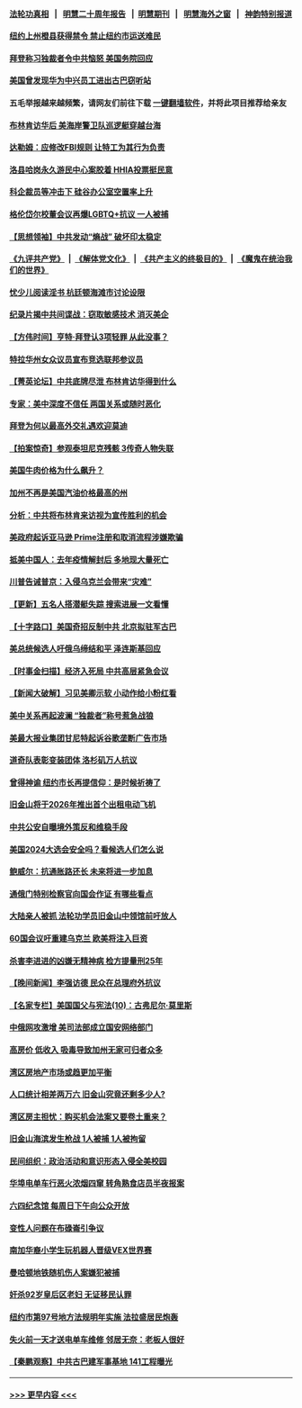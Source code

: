 #### [法轮功真相](https://github.com/gfw-breaker/truth/blob/master/README.md?t=0) &nbsp;&nbsp;|&nbsp;&nbsp; [明慧二十周年报告](https://github.com/gfw-breaker/mh-reports/blob/master/README.md?t=0) &nbsp;&nbsp;|&nbsp;&nbsp;[明慧期刊](https://github.com/gfw-breaker/mh-qikan) &nbsp;&nbsp;|&nbsp;&nbsp; [明慧海外之窗](https://github.com/gfw-breaker/mh-news/blob/master/README.md?t=0) &nbsp;&nbsp;|&nbsp;&nbsp; [神韵特别报道](https://github.com/gfw-breaker/mh-news/blob/master/shenyun.md?t=0)
#### [纽约上州橙县获得禁令 禁止纽约市运送难民](../pages/nsc412/n14020771.md?t=06221243) 
#### [拜登称习独裁者令中共恼怒 美国务院回应](../pages/nsc412/n14020722.md?t=06221243) 
#### [美国曾发现华为中兴员工进出古巴窃听站](../pages/nsc412/n14020666.md?t=06221243) 
#### 五毛举报越来越频繁，请网友们前往下载 [一键翻墙软件](https://github.com/gfw-breaker/ssr-accounts)，并将此项目推荐给亲友
#### [布林肯访华后 美海岸警卫队巡逻艇穿越台海](../pages/nsc412/n14020701.md?t=06221243) 
#### [达勒姆：应修改FBI规则 让特工为其行为负责](../pages/nsc412/n14020650.md?t=06221243) 
#### [洛县哈岗永久游民中心案胶着 HHIA投票挺民意](../pages/nsc412/n14020705.md?t=06221243) 
#### [科企裁员等冲击下 硅谷办公室空置率上升](../pages/nsc412/n14020599.md?t=06221243) 
#### [格伦岱尔校董会议再爆LGBTQ+抗议 一人被捕](../pages/nsc412/n14020688.md?t=06221243) 
#### [【思想领袖】中共发动“熵战” 破坏印太稳定](../pages/nsc412/n14003899.md?t=06221243) 
#### [《九评共产党》](https://github.com/begood0513/9ping.md/blob/master/README.md) &nbsp;|&nbsp; [《解体党文化》](../../../../jtdwh.md/blob/master/README.md)  &nbsp;|&nbsp; [《共产主义的终极目的》](../../../../gczydzjmd.md/blob/master/README.md) &nbsp;|&nbsp; [《魔鬼在统治我们的世界》](../../../../mgztzwmdsj.md/blob/master/README.md) 
#### [忧少儿阅读淫书 杭廷顿海滩市讨论设限](../pages/nsc412/n14020679.md?t=06221243) 
#### [纪录片揭中共间谍战：窃取敏感技术 消灭美企](../pages/nsc412/n14020544.md?t=06221243) 
#### [【方伟时间】亨特‧拜登认3项轻罪 从此没事？](../pages/nsc412/n14020662.md?t=06221243) 
#### [特拉华州女众议员宣布竞选联邦参议员](../pages/nsc412/n14020571.md?t=06221243) 
#### [【菁英论坛】中共底牌尽泄 布林肯访华得到什么](../pages/nsc412/n14020572.md?t=06221243) 
#### [专家：美中深度不信任 两国关系或随时恶化](../pages/nsc412/n14020592.md?t=06221243) 
#### [拜登为何以最高外交礼遇欢迎莫迪](../pages/nsc412/n14020535.md?t=06221243) 
#### [【拍案惊奇】参观泰坦尼克残骸 3传奇人物失联](../pages/nsc412/n14020520.md?t=06221243) 
#### [美国牛肉价格为什么飙升？](../pages/nsc412/n14019654.md?t=06221243) 
#### [加州不再是美国汽油价格最高的州](../pages/nsc412/n14020598.md?t=06221243) 
#### [分析：中共将布林肯来访视为宣传胜利的机会](../pages/nsc412/n14020556.md?t=06221243) 
#### [美政府起诉亚马逊 Prime注册和取消流程涉嫌欺骗](../pages/nsc412/n14020522.md?t=06221243) 
#### [抵美中国人：去年疫情解封后 多地现大量死亡](../pages/nsc412/n14020555.md?t=06221243) 
#### [川普告诫普京：入侵乌克兰会带来“灾难”](../pages/nsc412/n14020499.md?t=06221243) 
#### [【更新】五名人搭潜艇失踪 搜索进展一文看懂](../pages/nsc412/n14019847.md?t=06221243) 
#### [【十字路口】美国奇招反制中共 北京拟驻军古巴](../pages/nsc412/n14020349.md?t=06221243) 
#### [美总统候选人吁俄乌缔结和平 泽连斯基回应](../pages/nsc412/n14020363.md?t=06221243) 
#### [【时事金扫描】经济入死局 中共高层紧急会议](../pages/nsc412/n14020413.md?t=06221243) 
#### [【新闻大破解】习见美卿示软 小动作给小粉红看](../pages/nsc412/n14020368.md?t=06221243) 
#### [美中关系再起波澜 “独裁者”称号惹急战狼](../pages/nsc412/n14020509.md?t=06221243) 
#### [美最大报业集团甘尼特起诉谷歌垄断广告市场](../pages/nsc412/n14019914.md?t=06221243) 
#### [道奇队表彰变装团体 洛杉矶万人抗议](../pages/nsc412/n14019992.md?t=06221243) 
#### [曾得神谕 纽约市长再提信仰：是时候祈祷了](../pages/nsc412/n14020021.md?t=06221243) 
#### [旧金山将于2026年推出首个出租电动飞机](../pages/nsc412/n14020078.md?t=06221243) 
#### [中共公安自曝境外策反和维稳手段](../pages/nsc412/n14020041.md?t=06221243) 
#### [美国2024大选会安全吗？看候选人们怎么说](../pages/nsc412/n14020252.md?t=06221243) 
#### [鲍威尔：抗通胀路还长 未来将进一步加息](../pages/nsc412/n14020503.md?t=06221243) 
#### [通俄门特别检察官向国会作证 有哪些看点](../pages/nsc412/n14020313.md?t=06221243) 
#### [大陆亲人被抓 法轮功学员旧金山中领馆前吁放人](../pages/nsc412/n14020046.md?t=06221243) 
#### [60国会议吁重建乌克兰 欧美将注入巨资](../pages/nsc412/n14020395.md?t=06221243) 
#### [杀害李进进的凶嫌无精神病 检方提量刑25年](../pages/nsc412/n14019996.md?t=06221243) 
#### [【晚间新闻】李强访德 民众在总理府外抗议](../pages/nsc412/n14020187.md?t=06221243) 
#### [【名家专栏】美国国父与宪法(10)：古弗尼尔‧莫里斯](../pages/nsc412/n14016751.md?t=06221243) 
#### [中俄网攻激增 美司法部成立国安网络部门](../pages/nsc412/n14020109.md?t=06221243) 
#### [高房价 低收入 吸毒导致加州无家可归者众多](../pages/nsc412/n14020111.md?t=06221243) 
#### [湾区房地产市场或趋更加平衡](../pages/nsc412/n14020108.md?t=06221243) 
#### [人口统计相差两万六 旧金山究竟还剩多少人?](../pages/nsc412/n14020106.md?t=06221243) 
#### [湾区房主担忧：购买机会法案又要卷土重来？](../pages/nsc412/n14020094.md?t=06221243) 
#### [旧金山海滨发生枪战 1人被捕 1人被拘留](../pages/nsc412/n14020037.md?t=06221243) 
#### [民间组织：政治活动和意识形态入侵全美校园](../pages/nsc412/n14020039.md?t=06221243) 
#### [华埠电单车行恶火浓烟四窜 转角熟食店员半夜报案](../pages/nsc412/n14020000.md?t=06221243) 
#### [六四纪念馆 每周日下午向公众开放](../pages/nsc412/n14020023.md?t=06221243) 
#### [变性人问题在布碌崙引争议](../pages/nsc412/n14020015.md?t=06221243) 
#### [南加华裔小学生玩机器人晋级VEX世界赛](../pages/nsc412/n14019991.md?t=06221243) 
#### [曼哈顿地铁随机伤人案嫌犯被捕](../pages/nsc412/n14019983.md?t=06221243) 
#### [奸杀92岁皇后区老妇 无证移民认罪](../pages/nsc412/n14019982.md?t=06221243) 
#### [纽约市第97号地方法规明年实施 法拉盛居民炮轰](../pages/nsc412/n14019993.md?t=06221243) 
#### [失火前一天才送电单车维修 邻居无奈：老板人很好](../pages/nsc412/n14019998.md?t=06221243) 
#### [【秦鹏观察】中共古巴建军事基地 141工程曝光](../pages/nsc412/n14019876.md?t=06221243) 

----
#### [ >>> 更早内容 <<< ](../indexes/nsc412-earlier.md)
